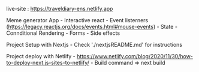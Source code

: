 live-site :  https://traveldiary-ens.netlify.app

Meme generator App
    - Interactive react
    - Event listerners (https://legacy.reactjs.org/docs/events.html#mouse-events)
    - State
    - Connditional Rendering
    - Forms
    - Side effects

Project Setup with Nextjs
    - Check './nextjsREADME.md' for instructions


Project deploy with Netlify
    - https://www.netlify.com/blog/2020/11/30/how-to-deploy-next.js-sites-to-netlify/
    - Build command => next build
